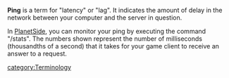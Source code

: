 **Ping** is a term for "latency" or "lag". It indicates the amount of
delay in the network between your computer and the server in question.

In [PlanetSide](PlanetSide "wikilink"), you can monitor your ping by
executing the command "/stats". The numbers shown represent the number
of milliseconds (thousandths of a second) that it takes for your game
client to receive an answer to a request.

[category:Terminology](category:Terminology "wikilink")